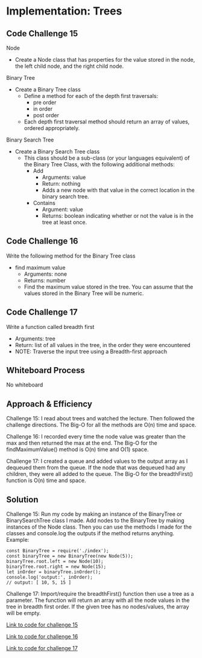 # Implementation: Trees

## Code Challenge 15

Node

- Create a Node class that has properties for the value stored in the node, the left child node, and the right child node.

Binary Tree

- Create a Binary Tree class
  - Define a method for each of the depth first traversals:
    - pre order
    - in order
    - post order
  - Each depth first traversal method should return an array of values, ordered appropriately.

Binary Search Tree

- Create a Binary Search Tree class
  - This class should be a sub-class (or your languages equivalent) of the Binary Tree Class, with the following additional methods:
    - Add
      - Arguments: value
      - Return: nothing
      - Adds a new node with that value in the correct location in the binary search tree.
    - Contains
      - Argument: value
      - Returns: boolean indicating whether or not the value is in the tree at least once.

## Code Challenge 16

Write the following method for the Binary Tree class

- find maximum value
  - Arguments: none
  - Returns: number
  - Find the maximum value stored in the tree. You can assume that the values stored in the Binary Tree will be numeric.

## Code Challenge 17

Write a function called breadth first

- Arguments: tree
- Return: list of all values in the tree, in the order they were encountered
- NOTE: Traverse the input tree using a Breadth-first approach

## Whiteboard Process

No whiteboard

## Approach & Efficiency

Challenge 15: I read about trees and watched the lecture. Then followed the challenge directions. The Big-O for all the methods are O(n) time and space.

Challenge 16: I recorded every time the node value was greater than the max and then returned the max at the end. The Big-O for the findMaximumValue() method is O(n) time and O(1) space.

Challenge 17: I created a queue and added values to the output array as I dequeued them from the queue. If the node that was dequeued had any children, they were all added to the queue. The Big-O for the breadthFirst() function is O(n) time and space.

## Solution

Challenge 15: Run my code by making an instance of the BinaryTree or BinarySearchTree class I made. Add nodes to the BinaryTree by making instances of the Node class. Then you can use the methods I made for the classes and console.log the outputs if the method returns anything. Example:

    const BinaryTree = require('./index');
    const binaryTree = new BinaryTree(new Node(5));
    binaryTree.root.left = new Node(10);
    binaryTree.root.right = new Node(15);
    let inOrder = binaryTree.inOrder();
    console.log('output:', inOrder);
    // output: [ 10, 5, 15 ]

Challenge 17: Import/require the breadthFirst() function then use a tree as a parameter. The function will return an array with all the node values in the tree in breadth first order. If the given tree has no nodes/values, the array will be empty.

[Link to code for challenge 15](./index.js)

[Link to code for challenge 16](index.js)

[Link to code for challenge 17](./breadthFirst.js)
